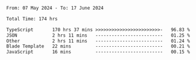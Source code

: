 
<!--START_SECTION:waka-->

```txt
From: 07 May 2024 - To: 17 June 2024

Total Time: 174 hrs

TypeScript       170 hrs 37 mins >>>>>>>>>>>>>>>>>>>>>>>>-   96.83 %
JSON             2 hrs 11 mins   -------------------------   01.25 %
Other            2 hrs 11 mins   -------------------------   01.24 %
Blade Template   22 mins         -------------------------   00.21 %
JavaScript       16 mins         -------------------------   00.15 %
```

<!--END_SECTION:waka-->

<!--

### Hi there 👋
**Iam-cesar/Iam-cesar** is a ✨ _special_ ✨ repository because its `README.md` (this file) appears on your GitHub profile.

Here are some ideas to get you started:

- 🔭 I’m currently working on ...
- 🌱 I’m currently learning ...
- 👯 I’m looking to collaborate on ...
- 🤔 I’m looking for help with ...
- 💬 Ask me about ...
- 📫 How to reach me: ...
- 😄 Pronouns: ...
- ⚡ Fun fact: ...
-->
